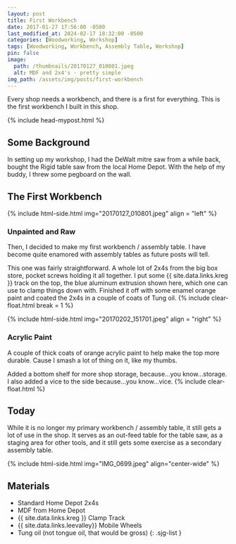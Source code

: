 ```yaml
---
layout: post
title: First Workbench
date: 2017-01-27 17:56:00 -0500
last_modified_at: 2024-02-17 18:32:00 -0500
categories: [Woodworking, Workshop]
tags: [Woodworking, Workbench, Assembly Table, Workshop]
pin: false
image:
  path: /thumbnails/20170127_010801.jpeg
  alt: MDF and 2x4's - pretty simple
img_path: /assets/img/posts/first-workbench
---
```


Every shop needs a workbench, and there is a first for everything. This is the first workbench I built in this shop.

{% include head-mypost.html %}

## Some Background

In setting up my workshop, I had the DeWalt mitre saw from a while back, bought the Rigid table saw from the local Home Depot. With the help of my buddy, I threw some pegboard on the wall.

## The First Workbench

{% include html-side.html img="20170127_010801.jpeg" align = "left" %}

### Unpainted and Raw

Then, I decided to make my first workbench / assembly table. I have become quite enamored with assembly tables as future posts will tell.

This one was fairly straightforward. A whole lot of 2x4s from the big box store, pocket screws holding it all together. I put some {{ site.data.links.kreg }} track on the top, the blue aluminum extrusion shown here, which one can use to clamp things down with. Finished it off with some enamel orange paint and coated the 2x4s in a couple of coats of Tung oil.
{% include clear-float.html break = 1 %}

{% include html-side.html img="20170202_151701.jpeg" align = "right" %}

### Acrylic Paint

A couple of thick coats of orange acrylic paint to help make the top more durable. Cause I smash a lot of thing on it, like my thumbs.

Added a bottom shelf for more shop storage, because...you know...storage. I also added a vice to the side because...you know...vice.
{% include clear-float.html %}

## Today

While it is no longer my primary workbench / assembly table, it still gets a lot of use in the shop. It serves as an out-feed table for the table saw, as a staging area for other tools, and it still gets some exercise as a secondary assembly table.

{% include html-side.html img="IMG_0699.jpeg" align="center-wide" %}

## Materials

- Standard Home Depot 2x4s
- MDF from Home Depot
- {{ site.data.links.kreg }} Clamp Track
- {{ site.data.links.leevalley}} Mobile Wheels
- Tung oil (not tongue oil, that would be gross)
{: .sjg-list }
